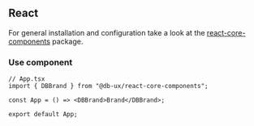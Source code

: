 ## React

For general installation and configuration take a look at the [react-core-components](https://www.npmjs.com/package/@db-ux/react-core-components) package.

### Use component

```tsx App.tsx
// App.tsx
import { DBBrand } from "@db-ux/react-core-components";

const App = () => <DBBrand>Brand</DBBrand>;

export default App;
```
